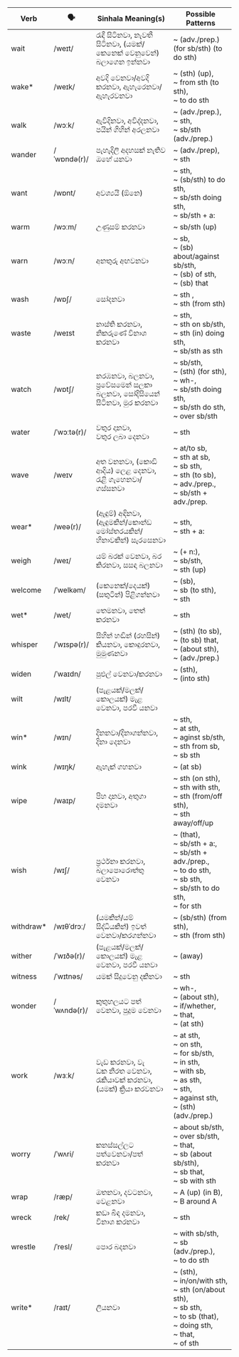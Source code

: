 | Verb       | 🗣️           | Sinhala Meaning(s)                                       | Possible Patterns                                                                                                                   |
| ---------- | ----------- | -------------------------------------------------------- | ----------------------------------------------------------------------------------------------------------------------------------- |
| wait       | /weɪt/      | රැඳී සිටිනවා, නැවතී සිටිනවා, (යමක්/කෙනෙක් වෙනුවෙන්) බලාගෙන ඉන්නවා              | ~ (adv./prep.) (for sb/sth) (to do sth)                                                                                             |
| wake\*     | /weɪk/      | අවදි වෙනවා/අවදි කරනවා, ඇහැරෙනවා/ඇහැරවනවා                           | ~ (sth) (up),<br>~ from sth (to sth),<br>~ to do sth                                                                                      |
| walk       | /wɔːk/      | ඇවිදිනවා, අවිද්දනවා, පයින් ගිහින් අරලනවා                             | ~ (adv./prep.),<br>~ sth,<br>~ sb/sth (adv./prep.)                                                                                     |
| wander     | /ˈwɒndə(r)/ | පැහැදිලි අදහසක් නැතිව ඔහේ යනවා                                    | ~ (adv./prep),<br>~ sth                                                                                                                |
| want       | /wɒnt/      | අවශ්‍යයි (ඕනෙ)                                               | ~ sth,<br>~ (sb/sth) to do sth,<br>~ sb/sth doing sth,<br>~ sb/sth + a:                                                                      |
| warm       | /wɔːm/      | උණුසම් කරනවා                                                | ~ sb/sth (up)                                                                                                                       |
| warn       | /wɔːn/      | අනතුරු අඟවනවා                                               | ~ sb,<br>~ (sb) about/against sb/sth,<br>~ (sb) of sth,<br>~ (sb) that                                                                    |
| wash       | /wɒʃ/       | සෝදනවා                                                     | ~ sth ,<br>~ sth (from sth)                                                                                                            |
| waste      | /weɪst      | නාස්ති කරනවා, නිකරුණේ විනාශ කරනවා                                  | ~ sth,<br>~ sth on sb/sth,<br>~ sth (in) doing sth,<br>~ sb/sth as sth                                                                    |
| watch      | /wɒtʃ/      | නරඹනවා, බලනවා, ප්‍රවේසමෙන් සලකා බලනවා, සෝදිසියෙන් සිටිනවා, මුර කරනවා        | ~ sb/sth,<br>~ (sth) (for sth),<br>~ wh-,<br>~ sb/sth doing sth,<br>~ sb/sth do sth,<br>~ over sb/sth                                  |
| water      | /ˈwɔːtə(r)/ | වතුර දානවා,<br>වතුර ලබා දෙනවා                                   | ~ sth                                                                                                                               |
| wave       | /weɪv       | අත වනනවා, (කොඩි ආදිය) ලෙළ දෙනවා, රැළි ගැහෙනවා/ගස්සනවා                  | ~ at/to sb,<br>~ sth at sb,<br>~ sb sth,<br>~ sth (to sb),<br>~ adv./prep.,<br>~ sb/sth + adv./prep.                                            |
| wear\*     | /weə(r)/    | (ඇඳුම්) අඳිනවා, (ඇඳුමකින්/කොන්ඩ මෝස්තරයකින්/හිනාවකින්) සැරසෙනවා              | ~ sth,<br>~ sth + a:                                                                                                                   |
| weigh      | /weɪ/       | යම් බරක් වෙනවා, බර කිරනවා, සසඳා බලනවා                            | ~ (+ n:),<br>~ sb/sth,<br>~ sth (up)                                                                                                   |
| welcome    | /ˈwelkəm/   | (කෙනෙක්/දෙයක්) (සතුටින්) පිළිගන්නවා                                  | ~ (sb),<br>~ sb (to sth),<br>~ sth                                                                                                     |
| wet\*      | /wet/       | තෙමනවා, තෙත් කරනවා                                            | ~ sth                                                                                                                               |
| whisper    | /ˈwɪspə(r)/ | සිහින් හඬින් (රහසින්) කියනවා, කොඳුරනවා, මුමුණනවා                        | ~ (sth) (to sb),<br>~ (to sb) that,<br>~ (about sth),<br>~ (adv./prep.)                                                             |
| widen      | /ˈwaɪdn/    | පුළුල් වෙනවා/කරනවා                                             | ~ (sth),<br>~ (into sth)                                                                                                               |
| wilt       | /wɪlt/      | (පැළයක්/මලක්/කොලයක්) මැළ වෙනවා, පරවී යනවා                          |                                                                                                                                     |
| win\*      | /wɪn/       | දිනනවා/දිනාගන්නවා,<br>දිනා දෙනවා                                   | ~ sth,<br>~ at sth,<br>~ aginst sb/sth,<br>~ sth from sb,<br>~ sb sth                                                                        |
| wink       | /wɪŋk/      | ඇහැක් ගහනවා                                                 | ~ (at sb)                                                                                                                           |
| wipe       | /waɪp/      | පිහ දානවා, අතුගා දමනවා                                         | ~ sth (on sth),<br>~ sth with sth,<br>~ sth (from/off sth),<br>~ sth away/off/up                                                             |
| wish       | /wɪʃ/       | ප්‍රර්ථනා කරනවා, බලාපොරොත්තු වෙනවා                                   | ~ (that),<br>~ sb/sth + a:,<br>~ sb/sth + adv./prep.,<br>~ to do sth,<br>~ sb sth,<br>~ sb/sth to do sth,<br>~ for sth                          |
| withdraw\* | /wɪθˈdrɔː/  | (යමකින්/යම් සිද්ධියකින්) ඉවත් වෙනවා/කරගන්නවා                          | ~ (sb/sth) (from sth),<br>~ sth (from sth)                                                                                          |
| wither     | /ˈwɪðə(r)/  | (පැළයක්/මලක්/කොලයක්) මැළ වෙනවා, පරවී යනවා                          | ~ (away)                                                                                                                            |
| witness    | /ˈwɪtnəs/   | යමක් සිදුවෙනු දකිනවා                                            | ~ sth                                                                                                                               |
| wonder     | /ˈwʌndə(r)/ | කුතුහලයට පත් වෙනවා, පුදුම වෙනවා                                   | ~ wh-,<br>~ (about sth),<br>~ if/whether,<br>~ that,<br>~ (at sth)                                                                        |
| work       | /wɜːk/      | වැඩ කරනවා, වැ<br>ඩක නිරත වෙනවා, රැකියාවක් කරනවා,<br>(යමක්) ක්‍රියා කරවනවා | ~ at sth,<br>~ on sth,<br>~ for sb/sth,<br>~ in sth,<br>~ with sb,<br>~ as sth,<br>~ sth,<br>~ against sth,<br>~ (sth) (adv./prep.) |
| worry      | /ˈwʌri/     | කනස්සල්ලට පත්වෙනවා/පත් කරනවා                                    | ~ about sb/sth,<br>~ over sb/sth,<br>~ that,<br>~ sb (about sb/sth),<br>~ sb that,<br>~ sb with sth                                    |
| wrap       | /ræp/       | ඔතනවා, දවටනවා, වෙළනවා                                        | ~ A (up) (in B),<br>~ B around A                                                                                                    |
| wreck      | /rek/       | කඩා බිඳ දමනවා,<br>විනාශ කරනවා                                  | ~ sth                                                                                                                               |
| wrestle    | /ˈresl/     | පොර බදනවා                                                  | ~ with sb/sth,<br>~ sb (adv./prep.),<br>~ to do sth                                                                                 |
| write\*    | /raɪt/      | ලියනවා                                                     | ~ (sth),<br>~ in/on/with sth,<br>~ sth (on/about sth),<br>~ sb sth,<br>~ to sb (that),<br>~ doing sth,<br>~ that,<br>~ of sth                |
